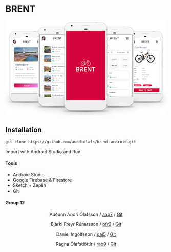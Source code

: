 
# BRENT
![](/app/src/main/res/drawable/main.png)


## Installation 

```
git clone https://github.com/auddiolafs/brent-android.git
```

Import with Android Studio and Run.

#### Tools
* Android Studio
* Google Firebase & Firestore
* Sketch + Zeplin
* Git

#### Group 12
<center>

Auðunn Andri Ólafsson / [aao7](mailto:aao7@hi.is) / [Git](https://github.com/auddiolafs)

Bjarki Freyr Rúnarsson / [bfr2](mailto:) / [Git](https://github.com/bjarkirunars)

Daníel Ingólfsson / [dai5](mailto:dai5@hi.is) / [Git](https://github.com/dingolfsson)

Ragna Ólafsdóttir / [rao9](mailto:rao9@hi.is) / [Git](https://github.com/ragnaolafs)
</center>


